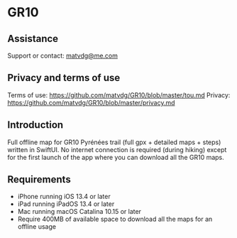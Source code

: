 # GR10

## Assistance
Support or contact: matvdg@me.com

## Privacy and terms of use
Terms of use: https://github.com/matvdg/GR10/blob/master/tou.md
Privacy: https://github.com/matvdg/GR10/blob/master/privacy.md

## Introduction
Full offline map for GR10 Pyrénées trail (full gpx + detailed maps + steps) written in SwiftUI.
No internet connection is required (during hiking) except for the first launch of the app where you can download all the GR10 maps.

## Requirements
- iPhone running iOS 13.4 or later
- iPad running iPadOS 13.4 or later
- Mac running macOS Catalina 10.15 or later
- Require 400MB of available space to download all the maps for an offline usage
